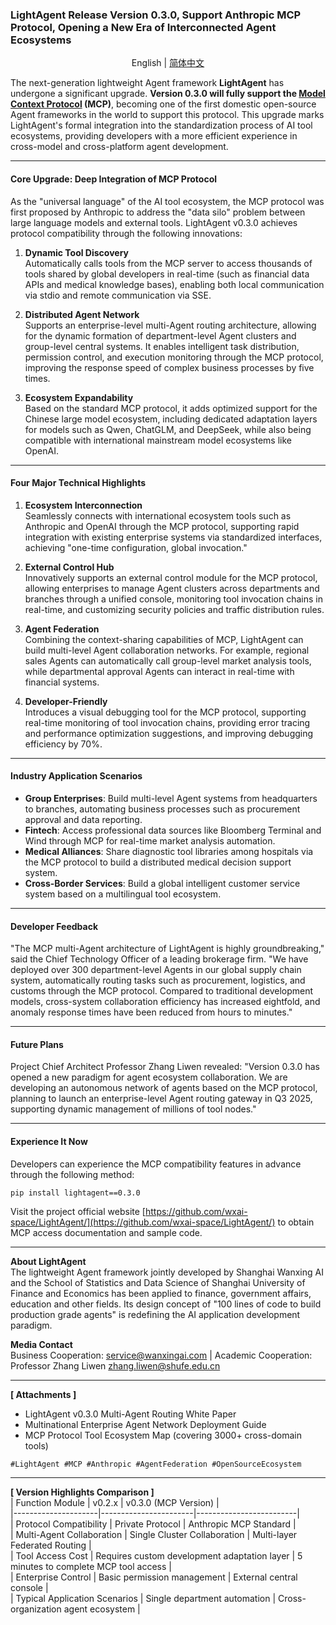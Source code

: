 ### **LightAgent Release Version 0.3.0, Support Anthropic MCP Protocol, Opening a New Era of Interconnected Agent Ecosystems**
<div align="center">
  <p>
    English | 
    <a href="mcp_release.zh-CN.md">简体中文</a>
  </p>
</div>

The next-generation lightweight Agent framework **LightAgent** has undergone a significant upgrade. **Version 0.3.0 will fully support the [Model Context Protocol](https://modelcontextprotocol.io/) (MCP)**, becoming one of the first domestic open-source Agent frameworks in the world to support this protocol. This upgrade marks LightAgent's formal integration into the standardization process of AI tool ecosystems, providing developers with a more efficient experience in cross-model and cross-platform agent development.

---

#### **Core Upgrade: Deep Integration of MCP Protocol**
As the "universal language" of the AI tool ecosystem, the MCP protocol was first proposed by Anthropic to address the "data silo" problem between large language models and external tools. LightAgent v0.3.0 achieves protocol compatibility through the following innovations:

1. **Dynamic Tool Discovery**  
   Automatically calls tools from the MCP server to access thousands of tools shared by global developers in real-time (such as financial data APIs and medical knowledge bases), enabling both local communication via stdio and remote communication via SSE.

2. **Distributed Agent Network**  
   Supports an enterprise-level multi-Agent routing architecture, allowing for the dynamic formation of department-level Agent clusters and group-level central systems. It enables intelligent task distribution, permission control, and execution monitoring through the MCP protocol, improving the response speed of complex business processes by five times.

3. **Ecosystem Expandability**  
   Based on the standard MCP protocol, it adds optimized support for the Chinese large model ecosystem, including dedicated adaptation layers for models such as Qwen, ChatGLM, and DeepSeek, while also being compatible with international mainstream model ecosystems like OpenAI.

---

#### **Four Major Technical Highlights**
1. **Ecosystem Interconnection**  
   Seamlessly connects with international ecosystem tools such as Anthropic and OpenAI through the MCP protocol, supporting rapid integration with existing enterprise systems via standardized interfaces, achieving "one-time configuration, global invocation."

2. **External Control Hub**  
   Innovatively supports an external control module for the MCP protocol, allowing enterprises to manage Agent clusters across departments and branches through a unified console, monitoring tool invocation chains in real-time, and customizing security policies and traffic distribution rules.

3. **Agent Federation**  
   Combining the context-sharing capabilities of MCP, LightAgent can build multi-level Agent collaboration networks. For example, regional sales Agents can automatically call group-level market analysis tools, while departmental approval Agents can interact in real-time with financial systems.

4. **Developer-Friendly**  
   Introduces a visual debugging tool for the MCP protocol, supporting real-time monitoring of tool invocation chains, providing error tracing and performance optimization suggestions, and improving debugging efficiency by 70%.

---

#### **Industry Application Scenarios**
- **Group Enterprises**: Build multi-level Agent systems from headquarters to branches, automating business processes such as procurement approval and data reporting.  
- **Fintech**: Access professional data sources like Bloomberg Terminal and Wind through MCP for real-time market analysis automation.  
- **Medical Alliances**: Share diagnostic tool libraries among hospitals via the MCP protocol to build a distributed medical decision support system.  
- **Cross-Border Services**: Build a global intelligent customer service system based on a multilingual tool ecosystem.  

---

#### **Developer Feedback**
"The MCP multi-Agent architecture of LightAgent is highly groundbreaking," said the Chief Technology Officer of a leading brokerage firm. "We have deployed over 300 department-level Agents in our global supply chain system, automatically routing tasks such as procurement, logistics, and customs through the MCP protocol. Compared to traditional development models, cross-system collaboration efficiency has increased eightfold, and anomaly response times have been reduced from hours to minutes."

---

#### **Future Plans**
Project Chief Architect Professor Zhang Liwen revealed: "Version 0.3.0 has opened a new paradigm for agent ecosystem collaboration. We are developing an autonomous network of agents based on the MCP protocol, planning to launch an enterprise-level Agent routing gateway in Q3 2025, supporting dynamic management of millions of tool nodes."

---

#### **Experience It Now**
Developers can experience the MCP compatibility features in advance through the following method:  
```bash
pip install lightagent==0.3.0
```
Visit the project official website [https://github.com/wxai-space/LightAgent/](https://github.com/wxai-space/LightAgent/) to obtain MCP access documentation and sample code.

---

**About LightAgent**  
The lightweight Agent framework jointly developed by Shanghai Wanxing AI and the School of Statistics and Data Science of Shanghai University of Finance and Economics has been applied to finance, government affairs, education and other fields. Its design concept of "100 lines of code to build production grade agents" is redefining the AI application development paradigm.

**Media Contact**  
Business Cooperation: service@wanxingai.com | Academic Cooperation: Professor Zhang Liwen zhang.liwen@shufe.edu.cn

---

**[ Attachments ]**  
- LightAgent v0.3.0 Multi-Agent Routing White Paper  
- Multinational Enterprise Agent Network Deployment Guide  
- MCP Protocol Tool Ecosystem Map (covering 3000+ cross-domain tools)  

`#LightAgent #MCP #Anthropic #AgentFederation #OpenSourceEcosystem`  

---

**[ Version Highlights Comparison ]**  
| Function Module     | v0.2.x                | v0.3.0 (MCP Version)   |  
|---------------------|-----------------------|-------------------------|  
| Protocol Compatibility | Private Protocol      | Anthropic MCP Standard  |  
| Multi-Agent Collaboration | Single Cluster Collaboration | Multi-layer Federated Routing |  
| Tool Access Cost    | Requires custom development adaptation layer | 5 minutes to complete MCP tool access |  
| Enterprise Control   | Basic permission management | External central console |  
| Typical Application Scenarios | Single department automation | Cross-organization agent ecosystem |